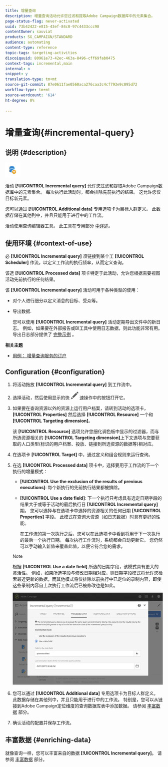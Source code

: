 ```yaml
---
title: 增量查询
description: 增量查询活动允许您过滤和提取Adobe Campaign数据库中的元素集合。
page-status-flag: never-activated
uuid: 73b42422-e815-43ef-84c0-97c4433ccc98
contentOwner: sauviat
products: SG_CAMPAIGN/STANDARD
audience: automating
content-type: reference
topic-tags: targeting-activities
discoiquuid: 80961e73-42ec-463a-8496-cff69fab0475
context-tags: incremental,main
internal: n
snippet: y
translation-type: tm+mt
source-git-commit: 87e0611fae0560aca276caa3c4cf793e9c095d72
workflow-type: tm+mt
source-wordcount: '614'
ht-degree: 0%

---
```



# 增量查询{#incremental-query}

## 说明 {#description}

![](assets/incremental.png)

活动 **[!UICONTROL Incremental query]** 允许您过滤和提取Adobe Campaign数据库中的元素集合。 每次执行此活动时，都会排除先前执行的结果。 这允许您仅目标新元素。

您可以通过 **[!UICONTROL Additional data]** 专用选项卡为目标人群定义。 此数据存储在其他列中，并且只能用于进行中的工作流。

活动使用查询编辑器工具。 此工具在专用部分 [中详述](../../automating/using/editing-queries.md#about-query-editor)。

## 使用环境 {#context-of-use}

必 **[!UICONTROL Incremental query]** 须链接到某个工 **[!UICONTROL Scheduler]** 作流，以定义工作流的执行频率，从而定义查询。

该选 **[!UICONTROL Processed data]** 项卡特定于此活动，允许您根据需要视图活动先前执行的任何结果。

该 **[!UICONTROL Incremental query]** 活动可用于各种类型的使用：

* 对个人进行细分以定义消息的目标、受众等。

* 导出数据.

   您可以使用 **[!UICONTROL Incremental query]** 活动定期导出文件中的新日志。 例如，如果要在外部报告或BI工具中使用日志数据，则此功能非常有用。 导出日志部分提供了 [完整示例](../../automating/using/exporting-logs.md) 。

**相关主题**

* [用例： 增量查询服务的订户](../../automating/using/incremental-query-on-subscribers.md)

## Configuration {#configuration}

1. 将活动拖放 **[!UICONTROL Incremental query]** 到工作流中。
1. 选择活动，然后使用显示的快 ![](assets/edit_darkgrey-24px.png) 速操作中的按钮打开它。
1. 如果要在查询资源以外的资源上运行用户档案，请转到活动的选项卡， **[!UICONTROL Properties]** 然后选择 **[!UICONTROL Resource]** 一个和 **[!UICONTROL Targeting dimension]**。

   该 **[!UICONTROL Resource]** 选项允许您细化调色板中显示的过滤器，而与所选资源相关的 **[!UICONTROL Targeting dimension]**&#x200B;上下文选项与您要获取的人口类型(标识的用户档案、投放、链接到所选资源的数据等)相对应。

1. 在选项卡 **[!UICONTROL Target]** 中，通过定义和组合规则来运行查询。
1. 在选 **[!UICONTROL Processed data]** 项卡中，选择要用于工作流的下一个执行的增量模式：

   * **[!UICONTROL Use the exclusion of the results of previous executions]**: 每个新执行的先前执行结果都被排除。
   * **[!UICONTROL Use a date field]**: 下一个执行只考虑具有选定日期字段的结果大于或等于活动的最后执行日 **[!UICONTROL Incremental query]** 期。 您可以选择与在选项卡中选择的资源相关的任何日期 **[!UICONTROL Properties]** 字段。 此模式在查询大资源（如日志数据）时具有更好的性能。

      在工作流的第一次执行之后，您可以在此选项卡中看到将用于下一次执行的最后一个执行日期。 每次执行工作流时，系统都会自动更新它。 您仍然可以手动输入新值来覆盖此值，以便它符合您的需求。
   >[!NOTE]
   >
   >根据 **[!UICONTROL Use a date field]** 所选的日期字段，该模式具有更大的灵活性。 例如，如果所选字段与修改日期相对应，则日期字段模式将允许您检索最近更新的数据，而其他模式将仅排除以前执行中已定位的录制内容，即使这些录制内容自上次执行工作流后已被修改也是如此。

   ![](assets/incremental_query_usedatefield.png)

1. 您可以通过 **[!UICONTROL Additional data]** 专用选项卡为目标人群定义。 此数据存储在其他列中，并且只能用于进行中的工作流。 特别是，您可以从链接到Adobe Campaign定位维度的查询数据库表中添加数据。 请参阅 [丰富数据](../../automating/using/query.md#enriching-data) 部分。
1. 确认活动的配置并保存工作流。

## 丰富数据 {#enriching-data}

就像查询一样，您可以丰富来自的数据 **[!UICONTROL Incremental query]**。 请参阅 [丰富数据](../../automating/using/query.md#enriching-data) 部分。

